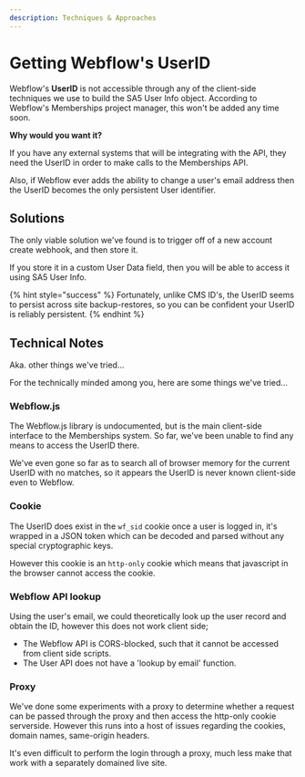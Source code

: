 ```yaml
---
description: Techniques & Approaches
---
```


# Getting Webflow's UserID

Webflow's **UserID** is not accessible through any of the client-side techniques we use to build the SA5 User Info object. According to Webflow's Memberships project manager, this won't be added any time soon.&#x20;

**Why would you want it?**

If you have any external systems that will be integrating with the API, they need the UserID in order to make calls to the Memberships API.&#x20;

Also, if Webflow ever adds the ability to change a user's email address then the UserID becomes the only persistent User identifier. &#x20;

## Solutions

The only viable solution we've found is to trigger off of a new account create webhook, and then store it.&#x20;

If you store it in a custom User Data field, then you will be able to access it using SA5 User Info.&#x20;

{% hint style="success" %}
Fortunately, unlike CMS ID's, the UserID seems to persist across site backup-restores, so you can be confident your UserID is reliably persistent. &#x20;
{% endhint %}

## Technical Notes

Aka. other things we've tried...

For the technically minded among you, here are some things we've tried...&#x20;

### Webflow.js

The Webflow.js library is undocumented, but is the main client-side interface to the Memberships system. So far, we've been unable to find any means to access the UserID there.&#x20;

We've even gone so far as to search all of browser memory for the current UserID with no matches, so it appears the UserID is never known client-side even to Webflow.&#x20;

### Cookie

The UserID does exist in the `wf_sid` cookie once a user is logged in, it's wrapped in a JSON token which can be decoded and parsed without any special cryptographic keys.&#x20;

However this cookie is an `http-only` cookie which means that javascript in the browser cannot access the cookie.&#x20;

### Webflow API lookup

Using the user's email, we could theoretically look up the user record and obtain the ID, however this does not work client side;&#x20;

* The Webflow API is CORS-blocked, such that it cannot be accessed from client side scripts.&#x20;
* The User API does not have a 'lookup by email' function. &#x20;

### Proxy

We've done some experiments with a proxy to determine whether a request can be passed through the proxy and then access the http-only cookie serverside. However this runs into a host of issues regarding the cookies, domain names, same-origin headers.&#x20;

It's even difficult to perform the login through a proxy, much less make that work with a separately domained live site. &#x20;
